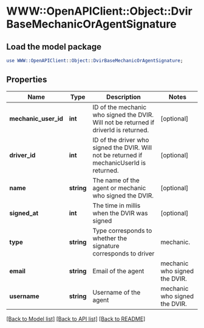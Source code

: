 # WWW::OpenAPIClient::Object::DvirBaseMechanicOrAgentSignature

## Load the model package
```perl
use WWW::OpenAPIClient::Object::DvirBaseMechanicOrAgentSignature;
```

## Properties
Name | Type | Description | Notes
------------ | ------------- | ------------- | -------------
**mechanic_user_id** | **int** | ID of the mechanic who signed the DVIR. Will not be returned if driverId is returned. | [optional] 
**driver_id** | **int** | ID of the driver who signed the DVIR. Will not be returned if mechanicUserId is returned. | [optional] 
**name** | **string** | The name of the agent or mechanic who signed the DVIR. | [optional] 
**signed_at** | **int** | The time in millis when the DVIR was signed | [optional] 
**type** | **string** | Type corresponds to whether the signature corresponds to driver|mechanic. | [optional] 
**email** | **string** | Email of the  agent|mechanic who signed the DVIR. | [optional] 
**username** | **string** | Username of the  agent|mechanic who signed the DVIR. | [optional] 

[[Back to Model list]](../README.md#documentation-for-models) [[Back to API list]](../README.md#documentation-for-api-endpoints) [[Back to README]](../README.md)


